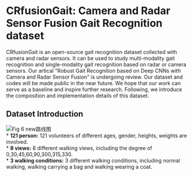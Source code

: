 # CRfusionGait: Camera and Radar Sensor Fusion Gait Recognition dataset
CRfusionGait is an open-source gait recognition dataset collected with camera and radar sensors. It can be used to study multi-modality gait recognition and single-modality gait recognition based on radar or camera sensors. Our artical "Robust Gait Recognition based on Deep CNNs with Camera and Radar Sensor Fusion" is undergoing review. Our dataset and codes will be made public in the near future. We hope that our work can serve as a baseline and inspire further research. Following, we introduce the composition and implementation details of this dataset.
## Dataset Introduction
![Fig 6 new路线图](https://user-images.githubusercontent.com/115384654/194757102-53ec81ba-145c-4e68-a4c0-6e4534f9bfae.png)
<br>*  **121 person:** 121 volunteers of different ages, gender, heights, weights are involved.
<br>*  **8 views:** 8 different walking views, including the degree of 0,30,45,60,90,300,315,330.
<br>*  **3 walking conditions:** 3 different walking conditions, including normal walking, walking carrying a bag and walking wearing a coat.
